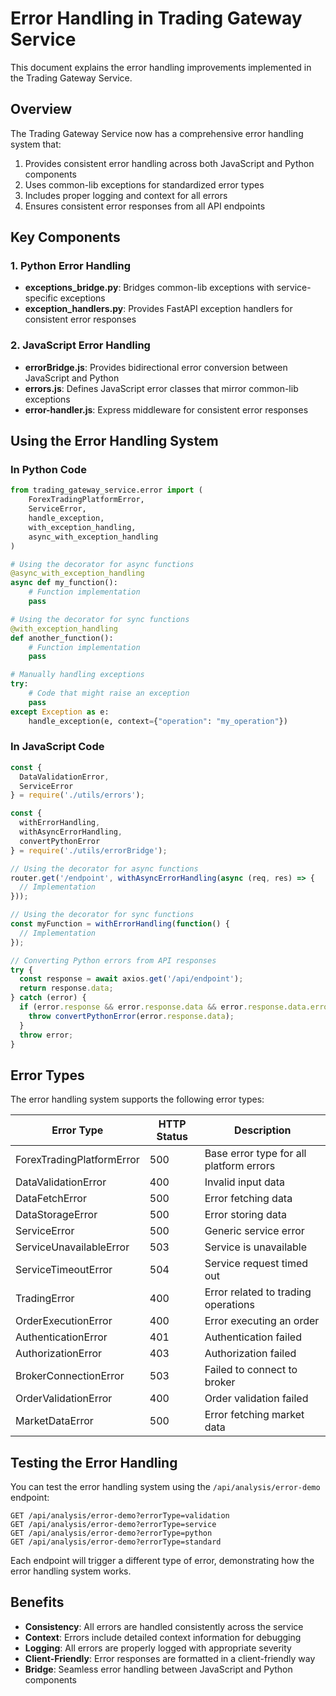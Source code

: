 # Error Handling in Trading Gateway Service

This document explains the error handling improvements implemented in the Trading Gateway Service.

## Overview

The Trading Gateway Service now has a comprehensive error handling system that:

1. Provides consistent error handling across both JavaScript and Python components
2. Uses common-lib exceptions for standardized error types
3. Includes proper logging and context for all errors
4. Ensures consistent error responses from all API endpoints

## Key Components

### 1. Python Error Handling

- **exceptions_bridge.py**: Bridges common-lib exceptions with service-specific exceptions
- **exception_handlers.py**: Provides FastAPI exception handlers for consistent error responses

### 2. JavaScript Error Handling

- **errorBridge.js**: Provides bidirectional error conversion between JavaScript and Python
- **errors.js**: Defines JavaScript error classes that mirror common-lib exceptions
- **error-handler.js**: Express middleware for consistent error responses

## Using the Error Handling System

### In Python Code

```python
from trading_gateway_service.error import (
    ForexTradingPlatformError,
    ServiceError,
    handle_exception,
    with_exception_handling,
    async_with_exception_handling
)

# Using the decorator for async functions
@async_with_exception_handling
async def my_function():
    # Function implementation
    pass

# Using the decorator for sync functions
@with_exception_handling
def another_function():
    # Function implementation
    pass

# Manually handling exceptions
try:
    # Code that might raise an exception
    pass
except Exception as e:
    handle_exception(e, context={"operation": "my_operation"})
```

### In JavaScript Code

```javascript
const { 
  DataValidationError, 
  ServiceError 
} = require('./utils/errors');

const { 
  withErrorHandling, 
  withAsyncErrorHandling,
  convertPythonError
} = require('./utils/errorBridge');

// Using the decorator for async functions
router.get('/endpoint', withAsyncErrorHandling(async (req, res) => {
  // Implementation
}));

// Using the decorator for sync functions
const myFunction = withErrorHandling(function() {
  // Implementation
});

// Converting Python errors from API responses
try {
  const response = await axios.get('/api/endpoint');
  return response.data;
} catch (error) {
  if (error.response && error.response.data && error.response.data.error_type) {
    throw convertPythonError(error.response.data);
  }
  throw error;
}
```

## Error Types

The error handling system supports the following error types:

| Error Type | HTTP Status | Description |
|------------|-------------|-------------|
| ForexTradingPlatformError | 500 | Base error type for all platform errors |
| DataValidationError | 400 | Invalid input data |
| DataFetchError | 500 | Error fetching data |
| DataStorageError | 500 | Error storing data |
| ServiceError | 500 | Generic service error |
| ServiceUnavailableError | 503 | Service is unavailable |
| ServiceTimeoutError | 504 | Service request timed out |
| TradingError | 400 | Error related to trading operations |
| OrderExecutionError | 400 | Error executing an order |
| AuthenticationError | 401 | Authentication failed |
| AuthorizationError | 403 | Authorization failed |
| BrokerConnectionError | 503 | Failed to connect to broker |
| OrderValidationError | 400 | Order validation failed |
| MarketDataError | 500 | Error fetching market data |

## Testing the Error Handling

You can test the error handling system using the `/api/analysis/error-demo` endpoint:

```
GET /api/analysis/error-demo?errorType=validation
GET /api/analysis/error-demo?errorType=service
GET /api/analysis/error-demo?errorType=python
GET /api/analysis/error-demo?errorType=standard
```

Each endpoint will trigger a different type of error, demonstrating how the error handling system works.

## Benefits

- **Consistency**: All errors are handled consistently across the service
- **Context**: Errors include detailed context information for debugging
- **Logging**: All errors are properly logged with appropriate severity
- **Client-Friendly**: Error responses are formatted in a client-friendly way
- **Bridge**: Seamless error handling between JavaScript and Python components
